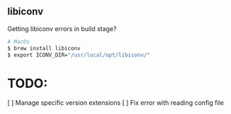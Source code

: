 ## libiconv
Getting libiconv errors in build stage?
```sh
# MacOs
$ brew install libiconv
$ export ICONV_DIR="/usr/local/opt/libiconv/"
```

# TODO:
[ ] Manage specific version extensions
[ ] Fix error with reading config file